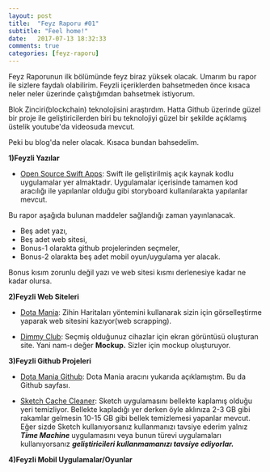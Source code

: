 ```yaml
---
layout: post
title:  "Feyz Raporu #01"
subtitle: "Feel home!"
date:   2017-07-13 18:32:33
comments: true
categories: [feyz-raporu]
---
```

Feyz Raporunun ilk bölümünde feyz biraz yüksek olacak. Umarım bu rapor ile sizlere faydalı olabilirim. Feyzli içeriklerden bahsetmeden önce kısaca neler neler üzerinde çalıştığımdan bahsetmek istiyorum.

Blok Zinciri(blockchain) teknolojisini araştırdım. Hatta Github üzerinde güzel bir proje ile geliştiricilerden biri bu teknolojiyi güzel bir şekilde açıklamış üstelik youtube'da videosuda mevcut.

Peki bu blog'da neler olacak. Kısaca bundan bahsedelim.

**1)Feyzli Yazılar**

+ [Open Source Swift Apps](https://medium.mybridge.co/21-amazing-open-source-ios-apps-written-in-swift-5e835afee98e): Swift ile geliştirilmiş açık kaynak kodlu uygulamalar yer almaktadır. Uygulamalar içerisinde tamamen kod aracılığı ile yapılanlar olduğu gibi storyboard kullanılarakta yapılanlar mevcut.

Bu rapor aşağıda bulunan maddeler sağlandığı zaman yayınlanacak.
+ Beş adet yazı,
+ Beş adet web sitesi,
+ Bonus-1 olarakta github projelerinden seçmeler,
+ Bonus-2 olarakta beş adet mobil oyun/uygulama yer alacak.

Bonus kısım zorunlu değil yazı ve web sitesi kısmı derlenesiye kadar ne kadar olursa.

**2)Feyzli Web Siteleri**

+ [Dota Mania](https://dotamania.herokuapp.com/): Zihin Haritaları yöntemini kullanarak sizin için görselleştirme yaparak web sitesini kazıyor(web scrapping).

+ [Dimmy Club](https://dimmy.club/): Seçmiş olduğunuz cihazlar için ekran görüntüsü oluşturan site. Yani nam-ı değer **Mockup.** Sizler için mockup oluşturuyor.

**3)Feyzli Github Projeleri**

+ [Dota Mania Github](https://github.com/sonnylazuardi/reactriot2017-dotamania): Dota Mania aracını yukarıda açıklamıştım. Bu da Github sayfası.

+ [Sketch Cache Cleaner](https://github.com/yo-op/sketchcachecleaner): Sketch uygulamasını bellekte kaplamış olduğu yeri temizliyor. Bellekte kapladığı yer derken öyle aklınıza 2-3 GB gibi rakamlar gelmesin 10-15 GB gibi bellek temizlemesi yapanlar mevcut. Eğer sizde Sketch kullanıyorsanız kullanmanızı tavsiye ederim yalnız _**Time Machine**_ uygulamasını veya bunun türevi uygulamaları kullanıyorsanız _**geliştiricileri kullanmamanızı tavsiye ediyorlar.**_


**4)Feyzli Mobil Uygulamalar/Oyunlar**
